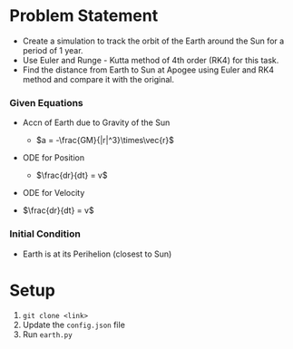 # Problem Statement

* Create a simulation to track the orbit of the Earth around the Sun for a period of 1 year.
* Use Euler and Runge - Kutta method of 4th order (RK4) for this task.
* Find the distance from Earth to Sun at Apogee using Euler and RK4 method and compare it with the original.

### Given Equations

* Accn of Earth due to Gravity of the Sun 
    * $a = -\frac{GM}{|r|^3}\times\vec{r}$

* ODE for Position
    * $\frac{dr}{dt} = v$ 

* ODE for Velocity
 * $\frac{dr}{dt} = v$

### Initial Condition
* Earth is at its Perihelion (closest to Sun)

# Setup
1. `git clone <link>`
2. Update the `config.json` file 
3. Run `earth.py`


